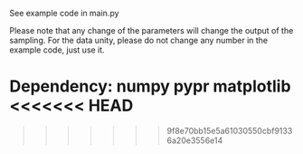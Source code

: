 See example code in main.py

Please note that any change of the parameters will change the output of the sampling.
For the data unity, please do not change any number in the example code, just use it.

Dependency:
numpy
pypr
matplotlib
<<<<<<< HEAD
=======

>>>>>>> 9f8e70bb15e5a61030550cbf91336a20e3556e14
